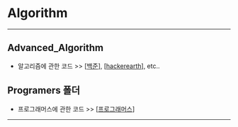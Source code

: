 # Algorithm
----------------------------------------------
## Advanced_Algorithm

  * 알고리즘에 관한 코드 >> [[백준](https://www.acmicpc.net/problemset)], [[hackerearth](https://www.hackerearth.com/practice/algorithms/searching/linear-search/tutorial/)], etc..

## Programers 폴더

  * 프로그래머스에 관한 코드 >> [[프로그래머스](https://programmers.co.kr/learn/challenges)]

--------------------------------------------------
